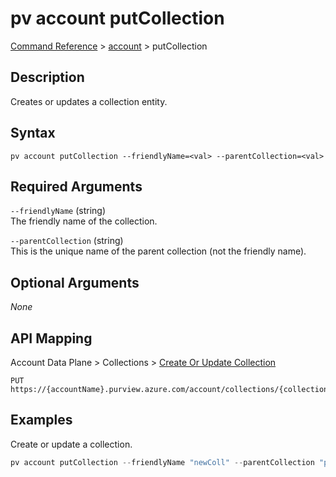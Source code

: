 # pv account putCollection
[Command Reference](../../../README.md#command-reference) > [account](./main.md) > putCollection

## Description
Creates or updates a collection entity.

## Syntax
```
pv account putCollection --friendlyName=<val> --parentCollection=<val>
```

## Required Arguments
`--friendlyName` (string)  
The friendly name of the collection.

`--parentCollection` (string)  
This is the unique name of the parent collection (not the friendly name).

## Optional Arguments
*None*

## API Mapping
Account Data Plane > Collections > [Create Or Update Collection](https://docs.microsoft.com/en-us/rest/api/purview/accountdataplane/collections/create-or-update-collection)
```
PUT https://{accountName}.purview.azure.com/account/collections/{collectionName}
```

## Examples
Create or update a collection.
```powershell
pv account putCollection --friendlyName "newColl" --parentCollection "pvlab-taygan2-pv"
```
